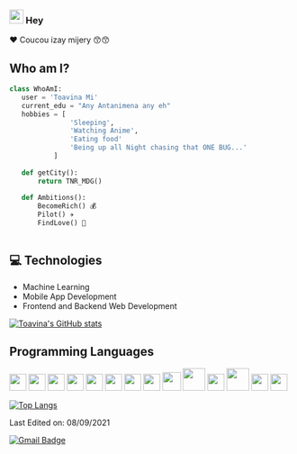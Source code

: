 ### <img src="https://media.giphy.com/media/hvRJCLFzcasrR4ia7z/giphy.gif" width="25px"> Hey 

♥️ Coucou izay mijery 😙😙

## Who am I?
 ```python
 class WhoAmI:
 	user = 'Toavina Mi'
	current_edu = "Any Antanimena any eh"
	hobbies = [
				'Sleeping',
				'Watching Anime',
				'Eating food'
				'Being up all Night chasing that ONE BUG...'
			]
	
	def getCity():
		return TNR_MDG()
	
	def Ambitions():
		BecomeRich() 💰
		Pilot() ✈️
		FindLove() 💑
	
 ```
 

## :computer: Technologies
* Machine Learning
* Mobile App Development
* Frontend and Backend Web Development


[![Toavina's GitHub stats](https://github-readme-stats.vercel.app/api?username=mitoavina&count_private=true&show_icons=true&theme=radical&hide_border)](https://github.com/mitoavina/github-readme-stats)


## Programming Languages
<img src = 'https://github.com/MarikIshtar007/MarikIshtar007/blob/master/images/c-original.svg' width='30'/> <img src = 'https://github.com/MarikIshtar007/MarikIshtar007/blob/master/images/cpp.svg' width='30'/> <img src = 'https://github.com/MarikIshtar007/MarikIshtar007/blob/master/images/pycharm.svg' width='30'/> <img src = 'https://github.com/MarikIshtar007/MarikIshtar007/blob/master/images/python2.png' height='30'/> <img src = 'https://github.com/MarikIshtar007/MarikIshtar007/blob/master/images/flutter-logo.svg' width='30'/> <img src = 'https://github.com/MarikIshtar007/MarikIshtar007/blob/master/images/html.svg' width='30'/> <img src = 'https://github.com/MarikIshtar007/MarikIshtar007/blob/master/images/css.svg' width='30'/> <img src = 'https://github.com/MarikIshtar007/MarikIshtar007/blob/master/images/js.svg' width='30'/> <img src = 'https://github.com/MarikIshtar007/MarikIshtar007/blob/master/images/bootstrap.svg' width='33'/> <img src = 'https://github.com/MarikIshtar007/MarikIshtar007/blob/master/images/django.svg' height='40'/> <img src = 'https://github.com/MarikIshtar007/MarikIshtar007/blob/master/images/flask.png' width='30'/> <img src = 'https://github.com/MarikIshtar007/MarikIshtar007/blob/master/images/php.svg' width='40'/>
 <img src = 'https://github.com/MarikIshtar007/MarikIshtar007/blob/master/images/sql.svg' width='30'/> <img src = 'https://github.com/MarikIshtar007/MarikIshtar007/blob/master/images/git.svg' width='30'/>
 
 [![Top Langs](https://github-readme-stats.vercel.app/api/top-langs/?username=mitoavina&layout=compact)](https://github.com/mitoavina/github-readme-stats)


Last Edited on: 08/09/2021

[![Gmail Badge](https://img.shields.io/badge/-toavinakwely.tsymandeha@gmail.com-c14438?style=flat-square&logo=Gmail&logoColor=white&link=mailto:toavina@gmail.com)](mailto:toavina@gmail.com)
